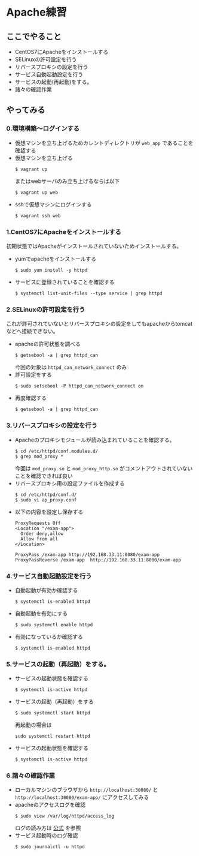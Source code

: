 # Apache練習

## ここでやること
* CentOS7にApacheをインストールする
* SELinuxの許可設定を行う
* リバースプロキシの設定を行う
* サービス自動起動設定を行う
* サービスの起動(再起動)をする。
* 諸々の確認作業

## やってみる

### 0.環境構築〜ログインする
* 仮想マシンを立ち上げるためカレントディレクトリが `web_app` であることを確認する
* 仮想マシンを立ち上げる
  ```
  $ vagrant up
  ```
  またはwebサーバのみ立ち上げるならば以下
  ```
  $ vagrant up web
  ```
* sshで仮想マシンにログインする
  ```
  $ vagrant ssh web
  ```

### 1.CentOS7にApacheをインストールする

初期状態ではApacheがインストールされていないためインストールする。

* yumでapacheをインストールする
  ```
  $ sudo yum install -y httpd
  ```
* サービスに登録されていることを確認する
  ```
  $ systemctl list-unit-files --type service | grep httpd
  ```

### 2.SELinuxの許可設定を行う

これが許可されていないとリバースプロキシの設定をしてもapacheからtomcatなどへ接続できない。

* apacheの許可状態を調べる
  ```
  $ getsebool -a | grep httpd_can
  ```
  今回の対象は `httpd_can_network_connect` のみ
* 許可設定をする
  ```
  $ sudo setsebool -P httpd_can_network_connect on
  ```
* 再度確認する
  ```
  $ getsebool -a | grep httpd_can
  ```

### 3.リバースプロキシの設定を行う
* Apacheのプロキシモジュールが読み込まれていることを確認する。
  ```
  $ cd /etc/httpd/conf.modules.d/
  $ grep mod_proxy *
  ```
  今回は `mod_proxy.so` と `mod_proxy_http.so` がコメントアウトされていないことを確認できれば良い
* リバースプロキシ用の設定ファイルを作成する
  ```
  $ cd /etc/httpd/conf.d/
  $ sudo vi ap_proxy.conf
  ```
* 以下の内容を設定し保存する
  ```
  ProxyRequests Off
  <Location "/exam-app">
    Order deny,allow
    Allow from all
  </Location>

  ProxyPass /exam-app http://192.168.33.11:8080/exam-app
  ProxyPassReverse /exam-app  http://192.168.33.11:8080/exam-app
  ```

### 4.サービス自動起動設定を行う
* 自動起動が有効か確認する
  ```
  $ systemctl is-enabled httpd
  ```
* 自動起動を有効にする
  ```
  $ sudo systemctl enable httpd
  ```
* 有効になっているか確認する
  ```
  $ systemctl is-enabled httpd
  ```

### 5.サービスの起動（再起動）をする。
* サービスの起動状態を確認する
  ```
  $ systemctl is-active httpd
  ```
* サービスの起動（再起動）をする
  ```
  $ sudo systemctl start httpd
  ```
  再起動の場合は
  ```
  sudo systemctl restart httpd
  ```
* サービスの起動状態を確認する
  ```
  $ systemctl is-active httpd
  ```

### 6.諸々の確認作業
* ローカルマシンのブラウザから `http://localhost:30080/` と `http://localhost:30080/exam-app/` にアクセスしてみる
* apacheのアクセスログを確認
  ```
  $ sudo view /var/log/httpd/access_log
  ```
  ログの読み方は [公式](https://httpd.apache.org/docs/2.4/ja/logs.html) を参照
* サービス起動時のログ確認
  ```
  $ sudo journalctl -u httpd
  ```